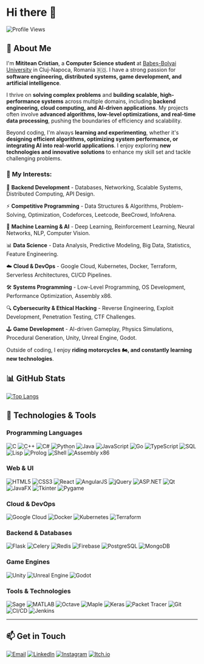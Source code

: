 # Hi there 👋

![Profile Views](https://komarev.com/ghpvc/?username=Chris91ss&color=blue)

## 🚀 About Me  
I'm **Mititean Cristian**, a **Computer Science student** at [Babeș-Bolyai University](https://www.ubbcluj.ro/) in Cluj-Napoca, Romania 🇷🇴. I have a strong passion for **software engineering, distributed systems, game development, and artificial intelligence**.  

I thrive on **solving complex problems** and **building scalable, high-performance systems** across multiple domains, including **backend engineering, cloud computing, and AI-driven applications**. My projects often involve **advanced algorithms, low-level optimizations, and real-time data processing**, pushing the boundaries of efficiency and scalability.  

Beyond coding, I'm always **learning and experimenting**, whether it's **designing efficient algorithms, optimizing system performance, or integrating AI into real-world applications**. I enjoy exploring **new technologies and innovative solutions** to enhance my skill set and tackle challenging problems.    

### 🎯 **My Interests:**  

🔧 **Backend Development** - Databases, Networking, Scalable Systems, Distributed Computing, API Design.  

⚡ **Competitive Programming** - Data Structures & Algorithms, Problem-Solving, Optimization, Codeforces, Leetcode, BeeCrowd, InfoArena.  

🚀 **Machine Learning & AI** - Deep Learning, Reinforcement Learning, Neural Networks, NLP, Computer Vision.  

📊 **Data Science** - Data Analysis, Predictive Modeling, Big Data, Statistics, Feature Engineering.  

☁️ **Cloud & DevOps** - Google Cloud, Kubernetes, Docker, Terraform, Serverless Architectures, CI/CD Pipelines.  

🛠 **Systems Programming** - Low-Level Programming, OS Development, Performance Optimization, Assembly x86.  

🔍 **Cybersecurity & Ethical Hacking** - Reverse Engineering, Exploit Development, Penetration Testing, CTF Challenges.  

🕹 **Game Development** - AI-driven Gameplay, Physics Simulations, Procedural Generation, Unity, Unreal Engine, Godot.  

Outside of coding, I enjoy **riding motorcycles 🏍️, and constantly learning new technologies**.   

## 📊 **GitHub Stats**
[![Top Langs](https://github-readme-stats.vercel.app/api/top-langs/?username=Chris91ss&layout=compact&theme=dark)](https://github.com/anuraghazra/github-readme-stats)

## 🔧 Technologies & Tools

### **Programming Languages**
![C](https://img.shields.io/badge/-C-00599C?style=flat-square&logo=c&logoColor=white)
![C++](https://img.shields.io/badge/-C++-00599C?style=flat-square&logo=c%2b%2b&logoColor=white)
![C#](https://img.shields.io/badge/-C%23-239120?style=flat-square&logo=c-sharp&logoColor=white)
![Python](https://img.shields.io/badge/-Python-3776AB?style=flat-square&logo=python&logoColor=white)
![Java](https://img.shields.io/badge/-Java-007396?style=flat-square&logo=java&logoColor=white)
![JavaScript](https://img.shields.io/badge/-JavaScript-F7DF1E?style=flat-square&logo=javascript&logoColor=black)
![Go](https://img.shields.io/badge/-Go-00ADD8?style=flat-square&logo=go&logoColor=white)
![TypeScript](https://img.shields.io/badge/-TypeScript-3178C6?style=flat-square&logo=typescript&logoColor=white)
![SQL](https://img.shields.io/badge/-SQL-CC2927?style=flat-square&logo=microsoft-sql-server&logoColor=white)
![Lisp](https://img.shields.io/badge/-Lisp-000000?style=flat-square&logo=lisp&logoColor=white)
![Prolog](https://img.shields.io/badge/-Prolog-742F9E?style=flat-square&logo=prolog&logoColor=white)
![Shell](https://img.shields.io/badge/-Shell-4EAA25?style=flat-square&logo=gnu-bash&logoColor=white)
![Assembly x86](https://img.shields.io/badge/-Assembly_x86-525252?style=flat-square&logo=assembly&logoColor=white)

### **Web & UI**
![HTML5](https://img.shields.io/badge/-HTML5-E34F26?style=flat-square&logo=html5&logoColor=white)
![CSS3](https://img.shields.io/badge/-CSS3-1572B6?style=flat-square&logo=css3&logoColor=white)
![React](https://img.shields.io/badge/-React-61DAFB?style=flat-square&logo=react&logoColor=white)
![AngularJS](https://img.shields.io/badge/-AngularJS-DD0031?style=flat-square&logo=angularjs&logoColor=white)
![jQuery](https://img.shields.io/badge/-jQuery-0769AD?style=flat-square&logo=jquery&logoColor=white)
![ASP.NET](https://img.shields.io/badge/-ASP.NET-5C2D91?style=flat-square&logo=dotnet&logoColor=white)
![Qt](https://img.shields.io/badge/-Qt-41CD52?style=flat-square&logo=qt&logoColor=white)
![JavaFX](https://img.shields.io/badge/-JavaFX-007396?style=flat-square&logo=java&logoColor=white)
![Tkinter](https://img.shields.io/badge/-Tkinter-FF6F00?style=flat-square&logo=python&logoColor=white)
![Pygame](https://img.shields.io/badge/-Pygame-3776AB?style=flat-square&logo=python&logoColor=white)

### **Cloud & DevOps**
![Google Cloud](https://img.shields.io/badge/-Google_Cloud-4285F4?style=flat-square&logo=google-cloud&logoColor=white)
![Docker](https://img.shields.io/badge/-Docker-2496ED?style=flat-square&logo=docker&logoColor=white)
![Kubernetes](https://img.shields.io/badge/-Kubernetes-326CE5?style=flat-square&logo=kubernetes&logoColor=white)
![Terraform](https://img.shields.io/badge/-Terraform-7B42BC?style=flat-square&logo=terraform&logoColor=white)

### **Backend & Databases**
![Flask](https://img.shields.io/badge/-Flask-000000?style=flat-square&logo=flask&logoColor=white)
![Celery](https://img.shields.io/badge/-Celery-37814A?style=flat-square&logo=celery&logoColor=white)
![Redis](https://img.shields.io/badge/-Redis-DC382D?style=flat-square&logo=redis&logoColor=white)
![Firebase](https://img.shields.io/badge/-Firebase-FFCA28?style=flat-square&logo=firebase&logoColor=white)
![PostgreSQL](https://img.shields.io/badge/-PostgreSQL-336791?style=flat-square&logo=postgresql&logoColor=white)
![MongoDB](https://img.shields.io/badge/-MongoDB-47A248?style=flat-square&logo=mongodb&logoColor=white)

### **Game Engines**
![Unity](https://img.shields.io/badge/-Unity-000000?style=flat-square&logo=unity&logoColor=white)
![Unreal Engine](https://img.shields.io/badge/-Unreal%20Engine-0E1128?style=flat-square&logo=unreal-engine&logoColor=white)
![Godot](https://img.shields.io/badge/-Godot-478CBF?style=flat-square&logo=godot-engine&logoColor=white)

### **Tools & Technologies**
![Sage](https://img.shields.io/badge/-Sage-00DC82?style=flat-square&logo=sage&logoColor=white)
![MATLAB](https://img.shields.io/badge/-MATLAB-0076A8?style=flat-square&logo=mathworks&logoColor=white)
![Octave](https://img.shields.io/badge/-Octave-0790C0?style=flat-square&logo=octave&logoColor=white)
![Maple](https://img.shields.io/badge/-Maple-CC0000?style=flat-square&logo=maple&logoColor=white)
![Keras](https://img.shields.io/badge/-Keras-D00000?style=flat-square&logo=keras&logoColor=white)
![Packet Tracer](https://img.shields.io/badge/-Packet_Tracer-1572B6?style=flat-square&logo=cisco&logoColor=white)
![Git](https://img.shields.io/badge/-Git-F05032?style=flat-square&logo=git&logoColor=white)
![CI/CD](https://img.shields.io/badge/-CI/CD-2496ED?style=flat-square&logo=github-actions&logoColor=white)
![Jenkins](https://img.shields.io/badge/-Jenkins-D24939?style=flat-square&logo=jenkins&logoColor=white)

---

## 📫 **Get in Touch**  
[![Email](https://img.shields.io/badge/-Email-D14836?style=flat-square&logo=gmail&logoColor=white)](mailto:trillcriss@gmail.com) 
[![LinkedIn](https://img.shields.io/badge/-LinkedIn-0077B5?style=flat-square&logo=linkedin&logoColor=white)](https://www.linkedin.com/in/cristian-mititean-02210732b/) 
[![Instagram](https://img.shields.io/badge/-Instagram-E4405F?style=flat-square&logo=instagram&logoColor=white)](https://www.instagram.com/chris.91s/?igsh=cnhwejY2NGk1dWt3&utm_source=qr#) 
[![Itch.io](https://img.shields.io/badge/-Itch.io-FA5C5C?style=flat-square&logo=itch.io&logoColor=white)](https://chris91s.itch.io/)  
